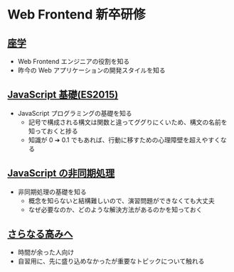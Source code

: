 # Web Frontend 新卒研修

## [座学](./practical.md)

- Web Frontend エンジニアの役割を知る
- 昨今の Web アプリケーションの開発スタイルを知る

## [JavaScript 基礎(ES2015)](./es2015_handson.md)

- JavaScript プログラミングの基礎を知る
  - 記号で構成される構文は関数と違ってググりにくいため、構文の名前を知っておくと捗る
  - 知識が 0 ➔ 0.1 でもあれば、行動に移すための心理障壁を超えやすくなる

## [JavaScript の非同期処理](./async_handson.md)

- 非同期処理の基礎を知る
  - 概念を知らないと結構難しいので、演習問題ができなくても大丈夫
  - なぜ必要なのか、どのような解決方法があるのかを知っておく

## [さらなる高みへ](./aim_high.md)

- 時間が余った人向け
- 自習用に、先に盛り込めなかったが重要なトピックについて触れる

